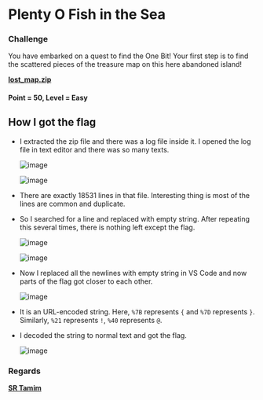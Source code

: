 # Plenty O Fish in the Sea

### Challenge
You have embarked on a quest to find the One Bit! Your first step is to find the scattered pieces of the treasure map on this here abandoned island!

[**lost_map.zip**](https://github.com/sr-tamim/tuctf-2023-writeup/files/13537962/lost_map.zip)

#### Point = 50, Level = Easy

## How I got the flag
- I extracted the zip file and there was a log file inside it. I opened the log file in text editor and there was so many texts.

  ![image](https://github.com/sr-tamim/tuctf-2023-writeup/assets/86656406/1d8ae99d-c673-4496-8e5e-5d6cd7c955bf)

  ![image](https://github.com/sr-tamim/tuctf-2023-writeup/assets/86656406/3ac77945-f4c4-4f9b-abf9-fc379bfaab66)

- There are exactly 18531 lines in that file. Interesting thing is most of the lines are common and duplicate.
- So I searched for a line and replaced with empty string. After repeating this several times, there is nothing left except the flag.

  ![image](https://github.com/sr-tamim/tuctf-2023-writeup/assets/86656406/82e466f2-7e52-4985-a203-5ae1b274b3df)

  ![image](https://github.com/sr-tamim/tuctf-2023-writeup/assets/86656406/17ffcf3e-abcf-46a6-892f-5441b7dfa729)

- Now I replaced all the newlines with empty string in VS Code and now parts of the flag got closer to each other.

  ![image](https://github.com/sr-tamim/tuctf-2023-writeup/assets/86656406/1fb579d7-f197-4147-a9b0-dd89f5fa4a3b)

- It is an URL-encoded string. Here, `%7B` represents `{` and `%7D` represents `}`. Similarly, `%21` represents `!`, `%40` represents `@`.
- I decoded the string to normal text and got the flag.

  ![image](https://github.com/sr-tamim/tuctf-2023-writeup/assets/86656406/93ebaad9-d14d-479a-8da3-f9bcaa4ec9fd)

### Regards
[**SR Tamim**](https://sr-tamim.vercel.app)
